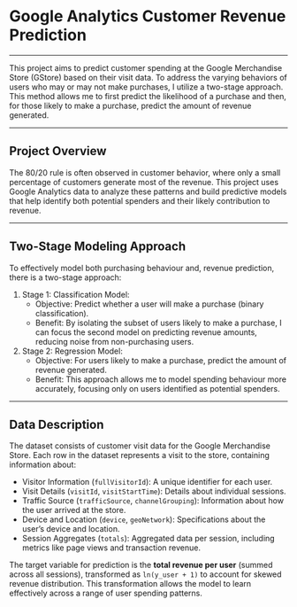 # Google Analytics Customer Revenue Prediction
---

This project aims to predict customer spending at the Google Merchandise Store (GStore) based on their visit data. To address the varying behaviors of users who may or may not make purchases, I utilize a two-stage approach. This method allows me to first predict the likelihood of a purchase and then, for those likely to make a purchase, predict the amount of revenue generated.

---

## Project Overview

The 80/20 rule is often observed in customer behavior, where only a small percentage of customers generate most of the revenue. This project uses Google Analytics data to analyze these patterns and build predictive models that help identify both potential spenders and their likely contribution to revenue.

---

## Two-Stage Modeling Approach

To effectively model both purchasing behaviour and, revenue prediction, there is a two-stage approach:
1. Stage 1: Classification Model:
   - Objective: Predict whether a user will make a purchase (binary classification).
   - Benefit: By isolating the subset of users likely to make a purchase, I can focus the second model on predicting revenue amounts, reducing noise from non-purchasing users.
3. Stage 2: Regression Model:
   - Objective: For users likely to make a purchase, predict the amount of revenue generated.
   - Benefit: This approach allows me to model spending behaviour more accurately, focusing only on users identified as potential spenders.

---

## Data Description

The dataset consists of customer visit data for the Google Merchandise Store. Each row in the dataset represents a visit to the store, containing information about:

- Visitor Information (`fullVisitorId`): A unique identifier for each user.
- Visit Details (`visitId`, `visitStartTime`): Details about individual sessions.
- Traffic Source (`trafficSource`, `channelGrouping`): Information about how the user arrived at the store.
- Device and Location (`device`, `geoNetwork`): Specifications about the user’s device and location.
- Session Aggregates (`totals`): Aggregated data per session, including metrics like page views and transaction revenue.

The target variable for prediction is the **total revenue per user** (summed across all sessions), transformed as `ln(y_user + 1)` to account for skewed revenue distribution. This transformation allows the model to learn effectively across a range of user spending patterns.
